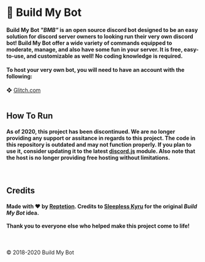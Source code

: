<h1><b>🤖 Build My Bot</b></h2>

<h4>Build My Bot <i>"BMB"</i> is an open source discord bot designed to be an easy solution for discord server owners to looking run their very own discord bot! Build My Bot offer a wide variety of commands equipped to moderate, manage, and also have some fun in your server. It is free, easy-to-use, and customizable as well! No coding knowledge is required.</h4>

<h4>To host your very own bot, you will need to have an account with the following:</h4>
❖ <a href="https://glitch.com/">Glitch.com</a><br><br>

<h2>How To Run</h2>

<h4>As of 2020, this project has been discontinued. We are no longer providing any support or assitance in regards to this project. 
The code in this repository is outdated and may not function properly. If you plan to use it, consider updating it to the latest 
<a href="https://discord.js.org/">discord.js</a> module. Also note that the host is no longer providing free hosting without limitations.</h4><br>

<h2>Credits</h2>
<h4>Made with ❤️ by <a href="https://github.com/reptetion">Reptetion</a>. Credits to <a href="https://github.com/sleeplesskyru">Sleepless Kyru</a>
for the original <i>Build My Bot</i> idea.<br><br> Thank you to everyone else who helped make this project come to life!</h4><br><br>

<footer>© 2018-2020 Build My Bot</footer>


